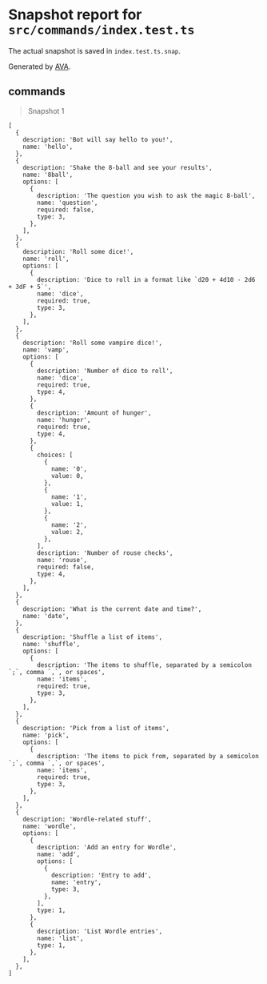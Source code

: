 # Snapshot report for `src/commands/index.test.ts`

The actual snapshot is saved in `index.test.ts.snap`.

Generated by [AVA](https://avajs.dev).

## commands

> Snapshot 1

    [
      {
        description: 'Bot will say hello to you!',
        name: 'hello',
      },
      {
        description: 'Shake the 8-ball and see your results',
        name: '8ball',
        options: [
          {
            description: 'The question you wish to ask the magic 8-ball',
            name: 'question',
            required: false,
            type: 3,
          },
        ],
      },
      {
        description: 'Roll some dice!',
        name: 'roll',
        options: [
          {
            description: 'Dice to roll in a format like `d20 + 4d10 - 2d6 + 3dF + 5`',
            name: 'dice',
            required: true,
            type: 3,
          },
        ],
      },
      {
        description: 'Roll some vampire dice!',
        name: 'vamp',
        options: [
          {
            description: 'Number of dice to roll',
            name: 'dice',
            required: true,
            type: 4,
          },
          {
            description: 'Amount of hunger',
            name: 'hunger',
            required: true,
            type: 4,
          },
          {
            choices: [
              {
                name: '0',
                value: 0,
              },
              {
                name: '1',
                value: 1,
              },
              {
                name: '2',
                value: 2,
              },
            ],
            description: 'Number of rouse checks',
            name: 'rouse',
            required: false,
            type: 4,
          },
        ],
      },
      {
        description: 'What is the current date and time?',
        name: 'date',
      },
      {
        description: 'Shuffle a list of items',
        name: 'shuffle',
        options: [
          {
            description: 'The items to shuffle, separated by a semicolon `;`, comma `,`, or spaces',
            name: 'items',
            required: true,
            type: 3,
          },
        ],
      },
      {
        description: 'Pick from a list of items',
        name: 'pick',
        options: [
          {
            description: 'The items to pick from, separated by a semicolon `;`, comma `,`, or spaces',
            name: 'items',
            required: true,
            type: 3,
          },
        ],
      },
      {
        description: 'Wordle-related stuff',
        name: 'wordle',
        options: [
          {
            description: 'Add an entry for Wordle',
            name: 'add',
            options: [
              {
                description: 'Entry to add',
                name: 'entry',
                type: 3,
              },
            ],
            type: 1,
          },
          {
            description: 'List Wordle entries',
            name: 'list',
            type: 1,
          },
        ],
      },
    ]
